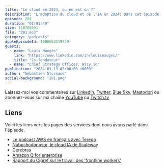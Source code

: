 ```yaml
---
title: "Le cloud en 2024, ou en est-on ?"
description: "L'adoption du cloud et de l'IA en 2024: Dans cet épisode du début d'année, nous faisons le point sur l'état de l'adoption du cloud en France en 2024, tant par les entreprises que par le secteur public. Nous parlons des infrastructures, des applications, des données et de la souveraineté du cloud. Nous terminons par évoquer les changements que vont induire l'intelligence artificielle générative. Quels impacts pouvons-nous attendre sur les emplois et la manière dont nous allons travailler dans le futur ?"
episode: 201
duration: "01:01:49"
size: 118702001
file: "201.mp3"
category: "podcasts"
appleEpisodeId: 1000663119779
guests:
  - name: "Louis Naugès"
    link: "https://www.linkedin.com/in/louisnauges/"
    title: "Co-fondateur"
  - name: "Chief Strategy Officer, Wizy.io"
publication: "2024-01-19 05:00:00 +0000"
author: "Sébastien Stormacq"
social-background: "201.png"
---
```


Laissez-moi vos commentaires sur [LinkedIn](https://www.linkedin.com/in/sebastienstormacq/), [Twitter](https://twitter.com/sebsto), [Blue Sky](https://bsky.app/profile/sebsto.bsky.social), [Mastodon](https://awscommunity.social/@sebsto) ou abonnez-vous sur ma chaîne [YouTube](https://www.youtube.com/sebsto) ou [Twitch.tv](https://www.twitch.tv/sebAWS)

## Liens

Voici les liens vers les pages des services dont nous avons parlé dans l'épisode.

- [Le podcast AWS en français avec Terega](https://www.stormacq.com/podcasts/episode_033/index.html)
- [Nabuchodonosor, le cloud IA de Scaleway](https://www.scaleway.com/fr/news/scaleway-detaille-loffre-de-son-supercalculateur-dedie-a-lia-nabuchodonosor-base-sur-linfrastructure-nvidia-dgx-h100/)
- [Cerebras](https://www.cerebras.net/)
- [Amazon Q for enterprise](https://docs.aws.amazon.com/amazonq/latest/business-use-dg/what-is.html)
- [Rapport du Cigref sur le travail des 'frontline workers'](https://www.cigref.fr/numerisation-de-lenvironnement-de-travail-des-frontline-workers-note-de-synthese)

